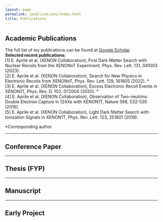```yaml
---
layout: page
permalink: /publications/index.html
title: Publications
---
```

## Academic Publications
The full list of my publications can be found at [Google Scholar](https://scholar.google.com/citations?user=Tmc18fYAAAAJ&hl=en).<br>
**Selected recent publications:**<br>
[1] E. Aprile et al. (XENON Collaboration), First Dark Matter Search with Nuclear Recoils from the XENONnT Experiment, Phys. Rev. Lett. 131, 041003 (2023).<br>
[2] E. Aprile et al. (XENON Collaboration), Search for New Physics in Electronic Recoils from XENONnT, Phys. Rev. Lett. 129, 161805 (2022). *<br>
[3] E. Aprile et al. (XENON Collaboration), Excess Electronic Recoil Events in XENON1T, Phys. Rev. D. 102, 072004 (2020). *<br>
[4] E. Aprile et al. (XENON Collaboration), Observation of Two-neutrino Double Electron Capture in 124Xe with XENON1T, Nature 568, 532-535 (2019).<br>
[5] E. Aprile et al. (XENON Collaboration), Light Dark Matter Search with Ionization Signals in XENON1T, Phys. Rev. Lett. 123, 251801 (2019).<br>
<p>*Corresponding author</p>

---

## Conference Paper

---

## Thesis (FYP)

---

## Manuscript

---

## Early Project
